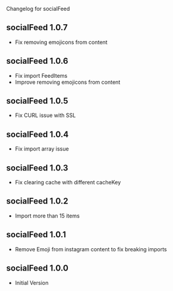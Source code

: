 Changelog for socialFeed

socialFeed 1.0.7
---------------------------------
+ Fix removing emojicons from content


socialFeed 1.0.6
---------------------------------
+ Fix import FeedItems
+ Improve removing emojicons from content


socialFeed 1.0.5
---------------------------------
+ Fix CURL issue with SSL


socialFeed 1.0.4
---------------------------------
+ Fix import array issue


socialFeed 1.0.3
---------------------------------
+ Fix clearing cache with different cacheKey


socialFeed 1.0.2
---------------------------------
+ Import more than 15 items


socialFeed 1.0.1
---------------------------------
+ Remove Emoji from instagram content to fix breaking imports


socialFeed 1.0.0
---------------------------------
+ Initial Version
